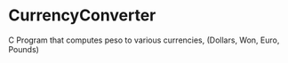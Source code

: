 # CurrencyConverter
C Program that computes peso to various currencies, (Dollars, Won, Euro, Pounds)
